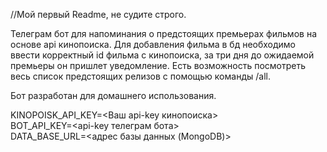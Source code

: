 //Мой первый Readme, не судите строго. 

Телеграм бот для напоминания о предстоящих премьерах фильмов на основе api кинопоиска. 
Для добавления фильма в бд необходимо ввести корректный id фильма с кинопоиска, за три дня до ожидаемой премьеры он пришлет уведомление.
Есть возможность посмотреть весь список предстоящих релизов с помощью команды /all.

Бот разработан для домашнего использования.

KINOPOISK_API_KEY=<Ваш api-key кинопоиска>  
BOT_API_KEY=<api-key телеграм бота>  
DATA_BASE_URL=<адрес базы данных (MongoDB)>
